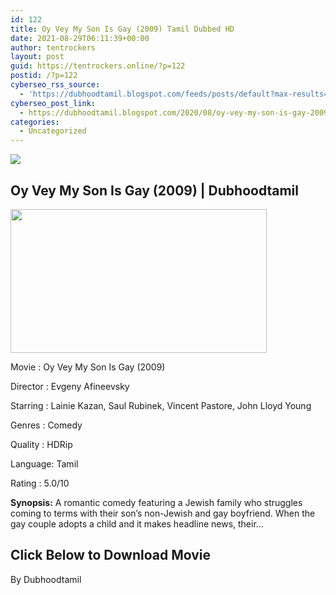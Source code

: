 ```yaml
---
id: 122
title: Oy Vey My Son Is Gay (2009) Tamil Dubbed HD
date: 2021-08-29T06:11:39+00:00
author: tentrockers
layout: post
guid: https://tentrockers.online/?p=122
postid: /?p=122
cyberseo_rss_source:
  - 'https://dubhoodtamil.blogspot.com/feeds/posts/default?max-results=150&start-index=151'
cyberseo_post_link:
  - https://dubhoodtamil.blogspot.com/2020/08/oy-vey-my-son-is-gay-2009-tamil-dubbed.html
categories:
  - Uncategorized
---
```

<div class="media_block">
  <img src="https://1.bp.blogspot.com/-je3BtE7jFBE/XzzarRxrXjI/AAAAAAAACCE/rfuuXKRUmuw8dTJYf2BHIYWyLx8gw-RAgCNcBGAsYHQ/s72-w410-h230-c/1.jpg" class="media_thumbnail" />
</div>

## Oy Vey My Son Is Gay (2009) | Dubhoodtamil

<div class="separator">
  <a href="https://1.bp.blogspot.com/-je3BtE7jFBE/XzzarRxrXjI/AAAAAAAACCE/rfuuXKRUmuw8dTJYf2BHIYWyLx8gw-RAgCNcBGAsYHQ/s1920/1.jpg" imageanchor="1"><img loading="lazy" border="0" data-original-height="1080" data-original-width="1920" height="230" src="https://1.bp.blogspot.com/-je3BtE7jFBE/XzzarRxrXjI/AAAAAAAACCE/rfuuXKRUmuw8dTJYf2BHIYWyLx8gw-RAgCNcBGAsYHQ/w410-h230/1.jpg" width="410" /></a>
</div>

Movie	<span></span>:	<span></span>Oy Vey My Son Is Gay (2009)

Director	<span></span>:	<span></span>Evgeny Afineevsky

Starring	<span></span>:	<span></span>Lainie Kazan, Saul Rubinek, Vincent Pastore, John Lloyd Young

Genres	<span></span>:	<span></span>Comedy

Quality	<span></span>:	<span></span>HDRip&nbsp;

Language:	<span></span>Tamil

Rating	<span></span>:	<span></span>5.0/10&nbsp;

**Synopsis:** A romantic comedy featuring a Jewish family who struggles coming to terms with their son&#8217;s non-Jewish and gay boyfriend. When the gay couple adopts a child and it makes headline news, their&#8230;

## **<span>Click Below to Download Movie</span>**

By Dubhoodtamil